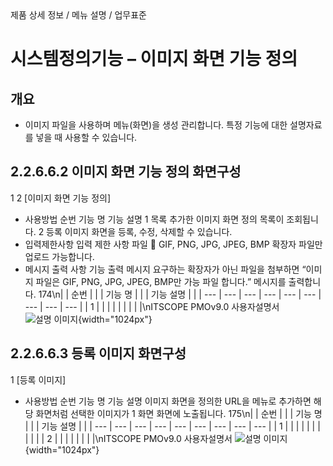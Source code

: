 <!--breadcrumb:제품 상세 정보 / 메뉴 설명 / 업무표준--><span class="md-breadcrumb">제품 상세 정보 / 메뉴 설명 / 업무표준</span>
# 시스템정의기능 – 이미지 화면 기능 정의
<!--5th-h2-toc-->
## 개요

- 이미지 파일을 사용하며 메뉴(화면)을 생성 관리합니다. 특정 기능에 대한 설명자료를 넣을 때 사용할 수 있습니다.
## 2.2.6.6.2 이미지 화면 기능 정의 화면구성
1
2
[이미지 화면 기능 정의]
- 사용방법
순번 기능 명 기능 설명
1 목록 추가한 이미지 화면 정의 목록이 조회됩니다.
2 등록 이미지 화면을 등록, 수정, 삭제할 수 있습니다.
- 입력제한사항
입력 제한 사항
파일  GIF, PNG, JPG, JPEG, BMP 확장자 파일만 업로드 가능합니다.
- 메시지 출력 사항
기능 출력 메시지
요구하는 확장자가 아닌 파일을 첨부하면 “이미지 파일은 GIF, PNG, JPG, JPEG, BMP만 가능
파일
합니다.” 메시지를 출력합니다.
174\n|  | 순번 |  |  | 기능 명 |  |  | 기능 설명 |  |
| --- | --- | --- | --- | --- | --- | --- | --- | --- |
| 1 |  |  |  |  |  |  |  |  |\nITSCOPE PMOv9.0 사용자설명서
![설명 이미지](/02_outputs/manual_images/2.2.6.6.2.png){width="1024px"}
## 2.2.6.6.3 등록 이미지 화면구성
1
[등록 이미지]
- 사용방법
순번 기능 명 기능 설명
이미지 화면을 정의한 URL을 메뉴로 추가하면 해당 화면처럼 선택한 이미지가
1 화면
화면에 노출됩니다.
175\n|  | 순번 |  |  | 기능 명 |  |  | 기능 설명 |  |
| --- | --- | --- | --- | --- | --- | --- | --- | --- |
| 1 |  |  |  |  |  |  |  |  |
|  | 2 |  |  |  |  |  |  |  |\nITSCOPE PMOv9.0 사용자설명서
![설명 이미지](/02_outputs/manual_images/2.2.6.6.3.png){width="1024px"}
